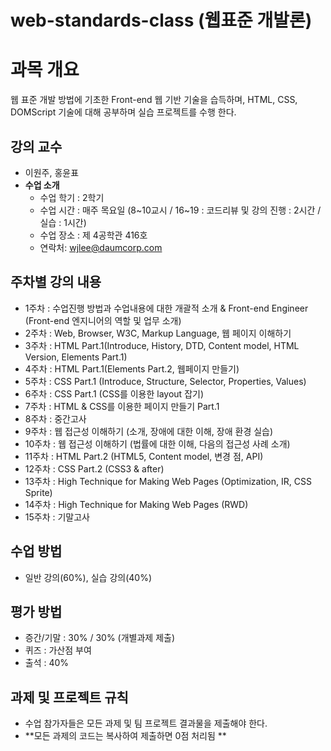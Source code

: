 web-standards-class (웹표준 개발론)
===================

# 과목 개요
웹 표준 개발 방법에 기초한 Front-end 웹 기반 기술을 습득하며, HTML, CSS, DOMScript 기술에 대해 공부하며 실습 프로젝트를 수행 한다.

## 강의 교수
* 이원주, 홍윤표
* **수업 소개**
   * 수업 학기 : 2학기
   * 수업 시간 : 매주 목요일 (8~10교시 / 16~19 : 코드리뷰 및 강의 진행 : 2시간 / 실습 : 1시간)
   * 수업 장소 : 제 4공학관 416호
   * 연락처: wjlee@daumcorp.com

   
## 주차별 강의 내용
* 1주차 : 수업진행 방법과 수업내용에 대한 개괄적 소개 & Front-end Engineer (Front-end 엔지니어의 역할 및 업무 소개)
* 2주차 : Web, Browser, W3C, Markup Language, 웹 페이지 이해하기
* 3주차 : HTML Part.1(Introduce, History, DTD, Content model, HTML Version, Elements Part.1)
* 4주차 : HTML Part.1(Elements Part.2, 웹페이지 만들기)
* 5주차 : CSS Part.1 (Introduce, Structure, Selector, Properties, Values)
* 6주차 : CSS Part.1 (CSS를 이용한 layout 잡기)
* 7주차 : HTML & CSS를 이용한 페이지 만들기 Part.1
* 8주차 : 중간고사
* 9주차 : 웹 접근성 이해하기 (소개, 장애에 대한 이해, 장애 환경 실습)
* 10주차 : 웹 접근성 이해하기 (법률에 대한 이해, 다음의 접근성 사례 소개)
* 11주차 : HTML Part.2 (HTML5, Content model, 변경 점, API)
* 12주차 : CSS Part.2 (CSS3 & after)
* 13주차 : High Technique for Making Web Pages (Optimization, IR, CSS Sprite)
* 14주차 : High Technique for Making Web Pages (RWD)
* 15주차 : 기말고사


## 수업 방법
* 일반 강의(60%), 실습 강의(40%)


## 평가 방법
* 증간/기말 : 30%  / 30% (개별과제 제출)
* 퀴즈 : 가산점 부여
* 출석 : 40%

## 과제 및 프로젝트 규칙
* 수업 참가자들은 모든 과제 및 팀 프로젝트 결과물을 제출해야 한다.
* **모든 과제의 코드는 복사하여 제출하면 0점 처리됨 **
